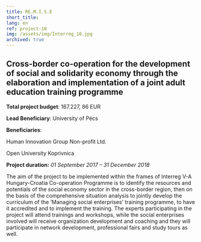 ```yaml
---
title: RE.M.I.S.E
short_title:
lang: en
ref: project-10
img: /assets/img/Interreg_10.jpg
archived: true
---
```


## Cross-border co-operation for the development of social and solidarity economy through the elaboration and implementation of a joint adult education training programme

**Total project budget**: 167.227, 86 EUR

**Lead Beneficiary**: University of Pécs

**Beneficiaries**:

Human Innovation Group Non-profit Ltd.

Open University Koprivnica

**Project duration:** _01 September 2017 – 31 December 2018_

The aim of the project to be implemented within the frames of Interreg V-A Hungary-Croatia Co-operation Programme is to identify the resources and potentials of the social economy sector in the cross-border region, then on the basis of the comprehensive situation analysis to jointly develop the curriculum of the ’Managing social enterprises’ training programme, to have it accredited and to implement the training. The experts participating in the project will attend trainings and workshops, while the social enterprises involved will receive organization development and coaching and they will participate in network development, professional fairs and study tours as well.
